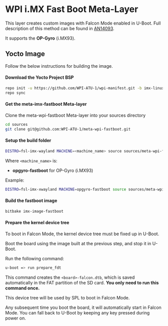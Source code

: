 WPI i.MX Fast Boot Meta-Layer
=======================

This layer creates custom images with Falcon Mode enabled in U-Boot. Full description of this method can be found in [AN14093](https://www.nxp.com.cn/docs/en/application-note/AN14093.pdf).

It supports the **OP-Gyro** (i.MX93). 

Yocto Image
-----------
Follow the below instructions for building the image.

#### Download the Yocto Project BSP

```sh
repo init -u https://github.com/WPI-ATU-1/wpi-manifest.git -b imx-linux-scarthgap -m imx-6.6.23-2.0.0.xml
repo sync
```

#### Get the meta-imx-fastboot Meta-layer

Clone the meta-wpi-fastboot Meta-layer into your sources directory

```sh
cd sources
git clone git@github.com:WPI-ATU-1/meta-wpi-fastboot.git
```

#### Setup the build folder
	
```sh
DISTRO=fsl-imx-wayland MACHINE=<machine_name> source sources/meta-wpi-fastboot/tools/imx-setup-fastboot.sh -b <build_dir>
```

Where ```<machine_name>``` is:
- **opgyro-fastboot**  			    for OP-Gyro (i.MX93)

Example:

```sh
DISTRO=fsl-imx-xwayland MACHINE=opgyro-fastboot source sources/meta-wpi-fastboot/tools/imx-setup-fastboot.sh -b build-L6.6.23-opgyro-full-fastboot
```

#### Build the fastboot image

```sh
bitbake imx-image-fastboot
```

#### Prepare the kernel device tree

To boot in Falcon Mode, the kernel device tree must be fixed up in U-Boot.

Boot the board using the image built at the previous step, and stop it in U-Boot.

Run the following command:

```sh
u-boot => run prepare_fdt
```

This command creates the ```<board>-falcon.dtb```, which is saved automatically in the FAT partition of the SD card. **You only need to run this command once.**

This device tree will be used by SPL to boot in Falcon Mode.

Any subsequent time you boot the board, it will automatically start in Falcon Mode. You can fall back to U-Boot by keeping any key pressed during power on.
